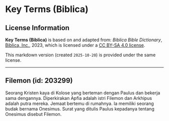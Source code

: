 # Key Terms (Biblica)

## License Information

**Key Terms (Biblica)** is based on and adapted from: _Biblica Bible Dictionary_, [Biblica, Inc.](https://www.biblica.com/), 2023, which is licensed under a [CC BY-SA 4.0 license](https://creativecommons.org/licenses/by-sa/4.0/legalcode.en).

This markdown version (created `2025-10-20`) is provided under the same license.



--------------------------------

## Filemon (id: 203299)

Seorang Kristen kaya di Kolose yang berteman dengan Paulus dan bekerja sama dengannya. Diperkirakan Apfia adalah istri Filemon dan Arkhipus adalah putra mereka. Jemaat bertemu di rumahnya. Ia memiliki seorang budak bernama Onesimus. Surat yang ditulis Paulus kepadanya tentang Onesimus disebut Filemon.


